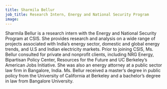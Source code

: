 ```yaml
---
title: Sharmila Bellur
job_title: Research Intern, Energy and National Security Program
image: 
---
```


Sharmila Bellur is a research intern with the Energy and National Security Program at CSIS. She provides research and analysis on a wide range of projects associated with India’s energy sector, domestic and global energy trends, and U.S and Indian electricity markets. Prior to joining CSIS, Ms. Bellur consulted for private and nonprofit clients, including NRG Energy, Bipartisan Policy Center, Resources for the Future and UC Berkeley’s American Jobs Initiative. She was also an energy attorney at a public sector law firm in Bangalore, India. Ms. Bellur received a master’s degree in public policy from the University of California at Berkeley and a bachelor’s degree in law from Bangalore University.